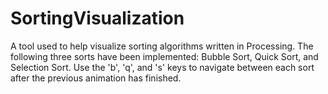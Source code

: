 # SortingVisualization
A tool used to help visualize sorting algorithms written in Processing. The following three sorts have been implemented: Bubble Sort, Quick Sort, and Selection Sort. Use the 'b', 'q', and 's' keys to navigate between each sort after the previous animation has finished.
